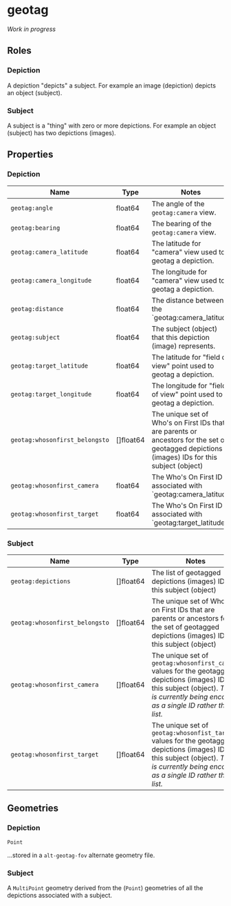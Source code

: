 # geotag

_Work in progress_

## Roles

### Depiction

A depiction "depicts" a subject. For example an image (depiction) depicts an object (subject).

### Subject

A subject is a "thing" with zero or more depictions. For example an object (subject) has two depictions (images).

## Properties

### Depiction

| Name | Type | Notes |
| --- | --- | --- |
| `geotag:angle` | float64 | The angle of the `geotag:camera` view. |
| `geotag:bearing` | float64 | The bearing of the `geotag:camera` view. |
| `geotag:camera_latitude` | float64 | The latitude for "camera" view used to geotag a depiction. |
| `geotag:camera_longitude` | float64 | The longitude for "camera" view used to geotag a depiction. |
| `geotag:distance` | float64 | The distance between the `geotag:camera_latitude|longitude` and `geotag:target_latitude|longitude` values. |
| `geotag:subject` | float64 | The subject (object) that this depiction (image) represents. |
| `geotag:target_latitude` | float64 | The latitude for "field of view" point used to geotag a depiction. |
| `geotag:target_longitude` | float64 | The longitude for "field of view" point used to geotag a depiction. |
| `geotag:whosonfirst_belongsto` | []float64 | The unique set of Who's on First IDs that are parents or ancestors for the set of geotagged depictions (images) IDs for this subject (object) |
| `geotag:whosonfirst_camera` | float64 | The Who's On First ID associated with `geotag:camera_latitude|longitude` (point-in-polygon) |
| `geotag:whosonfirst_target` | float64 | The Who's On First ID associated with `geotag:target_latitude|longitude` (point-in-polygon) |

### Subject

| Name | Type | Notes |
| --- | --- | --- |
| `geotag:depictions` | []float64 | The list of geotagged depictions (images) IDs for this subject (object) |
| `geotag:whosonfirst_belongsto` | []float64 | The unique set of Who's on First IDs that are parents or ancestors for the set of geotagged depictions (images) IDs for this subject (object) |
| `geotag:whosonfirst_camera` | []float64 | The unique set of `geotag:whosonfirst_camera` values for the geotagged depictions (images) IDs for this subject (object). _This is currently being encoded as a single ID rather than a list._ |
| `geotag:whosonfirst_target` | []float64 | The unique set of `geotag:whosonfist_target` values for the geotagged depictions (images) IDs for this subject (object). _This is currently being encoded as a single ID rather than a list._ |

## Geometries

### Depiction

`Point`

...stored in a `alt-geotag-fov` alternate geometry file.

### Subject

A `MultiPoint` geometry derived from the (`Point`) geometries of all the depictions associated with a subject.
